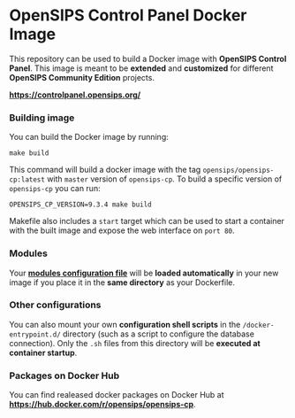 # OpenSIPS Control Panel Docker Image

This repository can be used to build a Docker image with **OpenSIPS Control Panel**. This image is meant to be **extended** and **customized** for different **OpenSIPS Community Edition** projects.

**https://controlpanel.opensips.org/**


### Building image
You can build the Docker image by running:

```
make build
```

This command will build a docker image with the tag `opensips/opensips-cp:latest` with `master` version of `opensips-cp`. To build a specific version of `opensips-cp` you can run:

```
OPENSIPS_CP_VERSION=9.3.4 make build
```

Makefile also includes a `start` target which can be used to start a container with the built image and expose the web interface on `port 80`.

### Modules
Your **[modules configuration file](modules.inc.php)** will be **loaded automatically** in your new image if you place it in the **same directory** as your Dockerfile.

### Other configurations
You can also mount your own **configuration shell scripts** in the `/docker-entrypoint.d/` directory (such as a script to configure the database connection). Only the `.sh` files from this directory will be **executed at container startup**.

### Packages on Docker Hub
You can find realeased docker packages on Docker Hub at **https://hub.docker.com/r/opensips/opensips-cp**.
